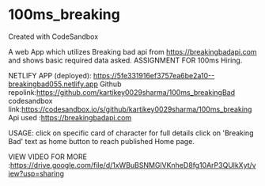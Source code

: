 # 100ms_breaking
Created with CodeSandbox

A web App which utilizes Breaking bad api from https://breakingbadapi.com and shows basic required data asked.
ASSIGNMENT FOR 100ms Hiring.

NETLIFY APP (deployed): https://5fe331916ef3757ea6be2a10--breakingbad055.netlify.app
Github repolink:https://github.com/kartikey0029sharma/100ms_breakingBad
codesandbox link:https://codesandbox.io/s/github/kartikey0029sharma/100ms_breaking
Api used :https://breakingbadapi.com

USAGE: 
   click on specific card of character for full details
   click on 'Breaking Bad' text as home button to reach published Home page.
   
   VIEW VIDEO FOR MORE :https://drive.google.com/file/d/1xWBuBSNMGlVKnheD8fg10ArP3QUlkXyt/view?usp=sharing
